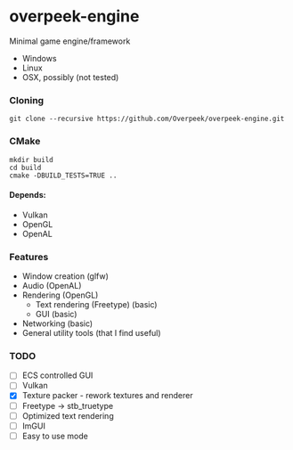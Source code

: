 # overpeek-engine
Minimal game engine/framework
 - Windows
 - Linux
 - OSX, possibly (not tested)

### Cloning
```
git clone --recursive https://github.com/Overpeek/overpeek-engine.git
```

### CMake
```
mkdir build
cd build
cmake -DBUILD_TESTS=TRUE ..
```

#### Depends:
- Vulkan
- OpenGL
- OpenAL

### Features
- Window creation (glfw) 
- Audio (OpenAL) 
- Rendering (OpenGL)
    - Text rendering (Freetype) (basic) 
    - GUI (basic)
- Networking (basic)
- General utility tools (that I find useful) 


### TODO
- [ ] ECS controlled GUI
- [ ] Vulkan
- [x] Texture packer - rework textures and renderer
- [ ] Freetype -> stb_truetype
- [ ] Optimized text rendering
- [ ] ImGUI 
- [ ] Easy to use mode
